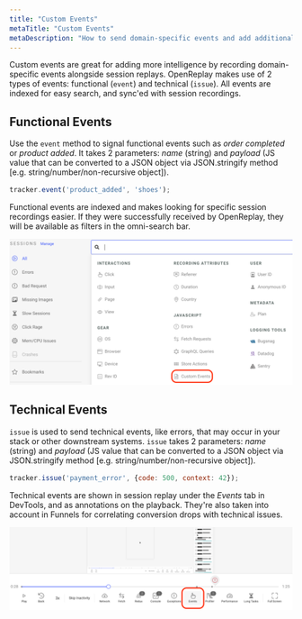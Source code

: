 ```yaml
---
title: "Custom Events"
metaTitle: "Custom Events"
metaDescription: "How to send domain-specific events and add additional intelligence to session recordings."
---
```


Custom events are great for adding more intelligence by recording domain-specific events alongside session replays. OpenReplay makes use of 2 types of events: functional (`event`) and technical (`issue`). All events are indexed for easy search, and sync'ed with session recordings.

## Functional Events

Use the `event` method to signal functional events such as *order completed* or *product added*. It takes 2 parameters: *name* (string) and *payload* (JS value that can be converted to a JSON object via JSON.stringify method [e.g. string/number/non-recursive object]).

```js
tracker.event('product_added', 'shoes');
```

Functional events are indexed and makes looking for specific session recordings easier. If they were successfully received by OpenReplay, they will be available as filters in the omni-search bar.

![Functional Event](../static/custom-events-1.png#center)

## Technical Events

`issue` is used to send technical events, like errors, that may occur in your stack or other downstream systems. `issue` takes 2 parameters: *name* (string) and *payload* (JS value that can be converted to a JSON object via JSON.stringify method [e.g.  string/number/non-recursive object]).

```js
tracker.issue('payment_error', {code: 500, context: 42});
```

Technical events are shown in session replay under the *Events* tab in DevTools, and as annotations on the playback. They're also taken into account in Funnels for correlating conversion drops with technical issues.

![Technical Event](../static/custom-events-2.png#center)
